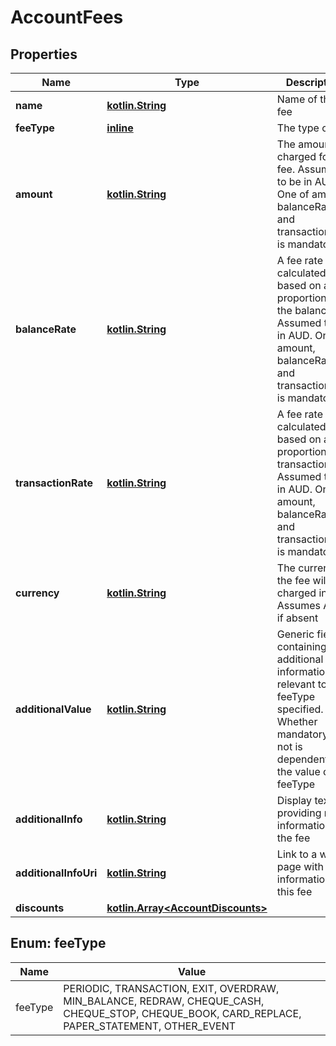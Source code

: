 # AccountFees

## Properties
Name | Type | Description | Notes
------------ | ------------- | ------------- | -------------
**name** | [**kotlin.String**](.md) | Name of the fee | 
**feeType** | [**inline**](#FeeTypeEnum) | The type of fee | 
**amount** | [**kotlin.String**](.md) | The amount charged for the fee. Assumed to be in AUD. One of amount, balanceRate and transactionRate is mandatory |  [optional]
**balanceRate** | [**kotlin.String**](.md) | A fee rate calculated based on a proportion of the balance. Assumed to be in AUD. One of amount, balanceRate and transactionRate is mandatory |  [optional]
**transactionRate** | [**kotlin.String**](.md) | A fee rate calculated based on a proportion of a transaction. Assumed to be in AUD. One of amount, balanceRate and transactionRate is mandatory |  [optional]
**currency** | [**kotlin.String**](.md) | The currency the fee will be charged in. Assumes AUD if absent |  [optional]
**additionalValue** | [**kotlin.String**](.md) | Generic field containing additional information relevant to the feeType specified. Whether mandatory or not is dependent on the value of feeType |  [optional]
**additionalInfo** | [**kotlin.String**](.md) | Display text providing more information on the fee |  [optional]
**additionalInfoUri** | [**kotlin.String**](.md) | Link to a web page with more information on this fee |  [optional]
**discounts** | [**kotlin.Array&lt;AccountDiscounts&gt;**](AccountDiscounts.md) |  |  [optional]

<a name="FeeTypeEnum"></a>
## Enum: feeType
Name | Value
---- | -----
feeType | PERIODIC, TRANSACTION, EXIT, OVERDRAW, MIN_BALANCE, REDRAW, CHEQUE_CASH, CHEQUE_STOP, CHEQUE_BOOK, CARD_REPLACE, PAPER_STATEMENT, OTHER_EVENT
